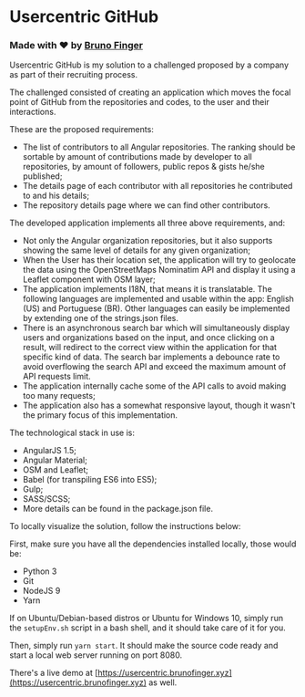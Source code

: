 # Usercentric GitHub

### Made with ❤ by [Bruno Finger](https://github.com/brunofin)

Usercentric GitHub is my solution to a challenged proposed by a company as part of their recruiting process.

The challenged consisted of creating an application which moves the focal point of GitHub from the repositories and codes, to the user and their interactions.

These are the proposed requirements:

*   The list of contributors to all Angular repositories. The ranking should be sortable by amount of contributions made by developer to all repositories, by amount of followers, public repos & gists he/she published;
*   The details page of each contributor with all repositories he contributed to and his details;
*   The repository details page where we can find other contributors.

The developed application implements all three above requirements, and:

*   Not only the Angular organization repositories, but it also supports showing the same level of details for any given organization;
*   When the User has their location set, the application will try to geolocate the data using the OpenStreetMaps Nominatim API and display it using a Leaflet component with OSM layer;
*   The application implements I18N, that means it is translatable. The following languages are implemented and usable within the app: English (US) and Portuguese (BR). Other languages can easily be implemented by extending one of the strings.json files.
*   There is an asynchronous search bar which will simultaneously display users and organizations based on the input, and once clicking on a result, will redirect to the correct view within the application for that specific kind of data. The search bar implements a debounce rate to avoid overflowing the search API and exceed the maximum amount of API requests limit.
*   The application internally cache some of the API calls to avoid making too many requests;
*   The application also has a somewhat responsive layout, though it wasn't the primary focus of this implementation.

The technological stack in use is:

*   AngularJS 1.5;
*   Angular Material;
*   OSM and Leaflet;
*   Babel (for transpiling ES6 into ES5);
*   Gulp;
*   SASS/SCSS;
*   More details can be found in the package.json file.

To locally visualize the solution, follow the instructions below:

First, make sure you have all the dependencies installed locally, those would be:

*   Python 3
*   Git
*   NodeJS 9
*   Yarn

If on Ubuntu/Debian-based distros or Ubuntu for Windows 10, simply run the `setupEnv.sh` script in a bash shell, and it should take care of it for you.

Then, simply run `yarn start`. It should make the source code ready and start a local web server running on port 8080.

There's a live demo at [https://usercentric.brunofinger.xyz](https://usercentric.brunofinger.xyz) as well.
